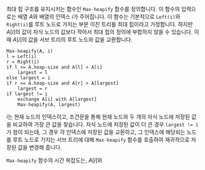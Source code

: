 최대 힙 구조를 유지시키는 함수인 `Max-heapify` 함수를 정의합니다. 이 함수의 입력으로는 배열 $A$와 배열의 인덱스 $i$가 주어집니다. 이 함수는 기본적으로 `Left(i)`와 `Right(i)`를 루트 노드로 가지는 부분 이진 트리를 최대 힙이라고 가정합니다. 하지만 $A[i]$의 값이 자식 노드의 값보다 작아서 최대 힙의 정의에 부합하지 않을 수 있습니다. 이 때 $A[i]$의 값을 서브 트리의 루트 노드와 값을 교환합니다.
```pseudo
Max-heapify(A, i)
l = Left(i)
r = Right(i)
if l <= A.heap-size and A[l] > A[i]
	largest = l
else largest = i
if r <= A.heap-size and A[r] > A[largest]
	largest = r
if largest != i
	exchange A[i] with A[largest]
	Max-heapify(A, largest)
```

$i$는 현재 노드의 인덱스이고, 조건문을 통해 현재 노드와 두 개의 자식 노드에 저장된 값을 비교하여 가장 큰 값을 찾습니다. 자식 노드에 저장된 값이 더 큰 경우 `largest != i`가 참이 되는데, 그 경우 각 인덱스에 저장된 값을 교환하고, 그 인덱스에 해당되는 노드를 루트 노드로 가지는 서브 트리에 대해 `Max-heapify` 함수를 호출하여 재귀적으로 저장된 값을 변경해 줍니다.

`Max-heapify` 함수의 시간 복잡도는, $A[i]$와 